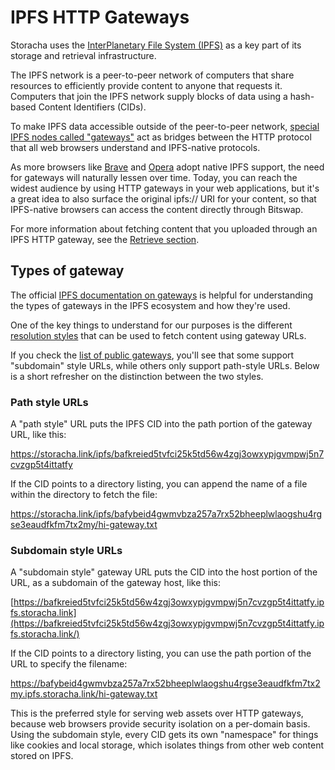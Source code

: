 # IPFS HTTP Gateways

Storacha uses the [InterPlanetary File System (IPFS)](https://ipfs.io/) as a key part of its storage and retrieval infrastructure.

The IPFS network is a peer-to-peer network of computers that share resources to efficiently provide content to anyone that requests it. Computers that join the IPFS network supply blocks of data using a hash-based Content Identifiers (CIDs).

To make IPFS data accessible outside of the peer-to-peer network, [special IPFS nodes called "gateways"](https://docs.ipfs.io/concepts/ipfs-gateway/) act as bridges between the HTTP protocol that all web browsers understand and IPFS-native protocols.

As more browsers like [Brave](https://brave.com/ipfs-support/) and [Opera](https://blogs.opera.com/tips-and-tricks/2021/02/opera-crypto-files-for-keeps-ipfs-unstoppable-domains/) adopt native IPFS support, the need for gateways will naturally lessen over time. Today, you can reach the widest audience by using HTTP gateways in your web applications, but it's a great idea to also surface the original ipfs:// URI for your content, so that IPFS-native browsers can access the content directly through Bitswap.

For more information about fetching content that you uploaded through an IPFS HTTP gateway, see the [Retrieve section](/how-to/retrieve).

## Types of gateway

The official [IPFS documentation on gateways](https://docs.ipfs.io/concepts/ipfs-gateway/) is helpful for understanding the types of gateways in the IPFS ecosystem and how they're used.

One of the key things to understand for our purposes is the different [resolution styles](https://docs.ipfs.io/concepts/ipfs-gateway/#resolution-style) that can be used to fetch content using gateway URLs.

If you check the [list of public gateways](https://ipfs.github.io/public-gateway-checker/), you'll see that some support "subdomain" style URLs, while others only support path-style URLs. Below is a short refresher on the distinction between the two styles.

### Path style URLs

A "path style" URL puts the IPFS CID into the path portion of the gateway URL, like this:

<https://storacha.link/ipfs/bafkreied5tvfci25k5td56w4zgj3owxypjgvmpwj5n7cvzgp5t4ittatfy>

If the CID points to a directory listing, you can append the name of a file within the directory to fetch the file:

<https://storacha.link/ipfs/bafybeid4gwmvbza257a7rx52bheeplwlaogshu4rgse3eaudfkfm7tx2my/hi-gateway.txt>

### Subdomain style URLs

A "subdomain style" gateway URL puts the CID into the host portion of the URL, as a subdomain of the gateway host, like this:

[https://bafkreied5tvfci25k5td56w4zgj3owxypjgvmpwj5n7cvzgp5t4ittatfy.ipfs.storacha.link](https://bafkreied5tvfci25k5td56w4zgj3owxypjgvmpwj5n7cvzgp5t4ittatfy.ipfs.storacha.link/)

If the CID points to a directory listing, you can use the path portion of the URL to specify the filename:

https://bafybeid4gwmvbza257a7rx52bheeplwlaogshu4rgse3eaudfkfm7tx2my.ipfs.storacha.link/hi-gateway.txt

This is the preferred style for serving web assets over HTTP gateways, because web browsers provide security isolation on a per-domain basis. Using the subdomain style, every CID gets its own "namespace" for things like cookies and local storage, which isolates things from other web content stored on IPFS.
